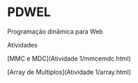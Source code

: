 # PDWEL
Programação dinâmica para Web

Atividades

[MMC e MDC](Atividade 1/mmcemdc.html)

[Array de Multiplos](Atividade 1/array.html)

